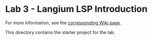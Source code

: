 # Lab 3 - Langium LSP Introduction

For more information, see the [corresponding Wiki page](TODO).

This directory contains the starter project for the lab.
